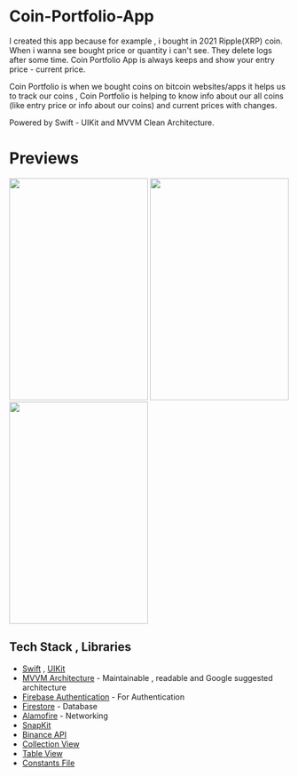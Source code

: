 # Coin-Portfolio-App

I created this app because for example , i bought in 2021 Ripple(XRP) coin. When i wanna see bought price or quantity i can't see. They delete logs after some time. Coin Portfolio App is always keeps and show your entry price - current price.

Coin Portfolio is when we bought coins on bitcoin websites/apps it helps us to track our coins , Coin Portfolio is helping to know info about our all coins (like entry price or info about our coins) and current prices with changes.

Powered by Swift - UIKit and MVVM Clean Architecture.

# Previews

<img src="https://user-images.githubusercontent.com/99286902/168693313-84121cb4-ab35-4870-a862-8323bad2d9c3.gif" width="250" height="400"/> <img src="https://user-images.githubusercontent.com/99286902/169070869-ff225ae3-5864-425b-8c83-39e755a64f1c.gif" width="250" height="400"/> <img src="https://user-images.githubusercontent.com/99286902/169071988-82d31ec3-de3c-4aeb-8342-78c4a08cf359.gif" width="250" height="400"/>


## Tech Stack , Libraries

* [Swift](https://developer.apple.com/swift) , [UIKit](https://developer.apple.com/documentation/uikit)
* [MVVM Architecture](https://developer.android.com/topic/architecture) - Maintainable , readable and Google suggested architecture
* [Firebase Authentication](https://firebase.google.com/docs/auth) - For Authentication
* [Firestore](https://firebase.google.com/docs/firestore) - Database
* [Alamofire](https://github.com/Alamofire/Alamofire) - Networking
* [SnapKit](https://github.com/SnapKit/SnapKit) 
* [Binance API](https://api.binance.com/api/v3/ticker/24hr) 
* [Collection View](https://developer.apple.com/documentation/uikit/uicollectionview) 
* [Table View](https://developer.apple.com/documentation/uikit/uitableview) 
* [Constants File](https://www.google.com/search?q=constants+file&oq=constants+file&aqs=chrome.0.0i19l7j69i61.2896j0j4&sourceid=chrome&ie=UTF-8)  
